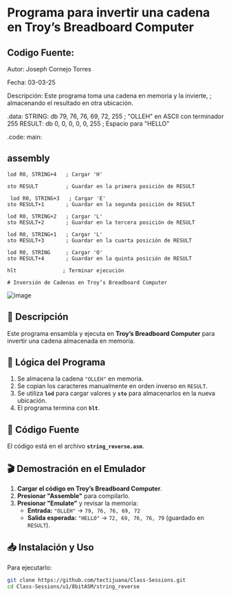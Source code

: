 # Programa para invertir una cadena en Troy’s Breadboard Computer

## Codigo Fuente:

Autor: Joseph Cornejo Torres

Fecha: 03-03-25

Descripción: Este programa toma una cadena en memoria y la invierte, 
;              almacenando el resultado en otra ubicación.

.data:
STRING:  db 79, 76, 76, 69, 72, 255  ; "OLLEH" en ASCII con terminador 255
RESULT:  db 0, 0, 0, 0, 0, 255       ; Espacio para "HELLO"

.code:
main:
   ## assembly

    lod R0, STRING+4   ; Cargar 'H'
    
    sto RESULT         ; Guardar en la primera posición de RESULT

     lod R0, STRING+3   ; Cargar 'E'
    sto RESULT+1       ; Guardar en la segunda posición de RESULT
    
    lod R0, STRING+2   ; Cargar 'L'
    sto RESULT+2       ; Guardar en la tercera posición de RESULT

    lod R0, STRING+1   ; Cargar 'L'
    sto RESULT+3       ; Guardar en la cuarta posición de RESULT

    lod R0, STRING     ; Cargar 'O'
    sto RESULT+4       ; Guardar en la quinta posición de RESULT

    hlt               ; Terminar ejecución

    # Inversión de Cadenas en Troy’s Breadboard Computer

![image](https://github.com/user-attachments/assets/495a0afb-4a26-4248-bb61-ef6c5563e437)

    

## 📌 Descripción
Este programa ensambla y ejecuta en **Troy’s Breadboard Computer** para invertir una cadena almacenada en memoria.

## 🔹 Lógica del Programa
1. Se almacena la cadena `"OLLEH"` en memoria.
2. Se copian los caracteres manualmente en orden inverso en `RESULT`.
3. Se utiliza **`lod`** para cargar valores y **`sto`** para almacenarlos en la nueva ubicación.
4. El programa termina con **`hlt`**.

## 📜 Código Fuente
El código está en el archivo **`string_reverse.asm`**.

## 🎬 Demostración en el Emulador
1. **Cargar el código en Troy’s Breadboard Computer**.
2. **Presionar "Assemble"** para compilarlo.
3. **Presionar "Emulate"** y revisar la memoria:
   - **Entrada:** `"OLLEH"` → `79, 76, 76, 69, 72`
   - **Salida esperada:** `"HELLO"` → `72, 69, 76, 76, 79` (guardado en `RESULT`).

## 📥 Instalación y Uso
Para ejecutarlo:
```bash
git clone https://github.com/tectijuana/Class-Sessions.git
cd Class-Sessions/u1/8bitASM/string_reverse
